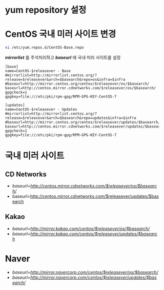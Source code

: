 # yum repository 설정

# CentOS 국내 미러 사이트 변경

```sh
vi /etc/yum.repos.d/CentOS-Base.repo 
```

***mirrorlist*** 를 주석처리하고 ***baseurl*** 에 국내 미러 사이트를 설정 

```
[base]
name=CentOS-$releasever - Base
#mirrorlist=http://mirrorlist.centos.org/?release=$releasever&arch=$basearch&repo=os&infra=$infra
#baseurl=http://mirror.centos.org/centos/$releasever/os/$basearch/
baseurl=http://centos.mirror.cdnetworks.com/$releasever/os/$basearch/
gpgcheck=1
gpgkey=file:///etc/pki/rpm-gpg/RPM-GPG-KEY-CentOS-7

[updates]
name=CentOS-$releasever - Updates
#mirrorlist=http://mirrorlist.centos.org/?release=$releasever&arch=$basearch&repo=updates&infra=$infra
#baseurl=http://mirror.centos.org/centos/$releasever/updates/$basearch/
baseurl=http://centos.mirror.cdnetworks.com/$releasever/updates/$basearch
gpgcheck=1
gpgkey=file:///etc/pki/rpm-gpg/RPM-GPG-KEY-CentOS-7
```

# 국내 미러 사이트

## CD Networks
* *baseurl=http://centos.mirror.cdnetworks.com/$releasever/os/$basearch/*
* baseurl=http://centos.mirror.cdnetworks.com/$releasever/updates/$basearch

## Kakao
* *baseurl=http://mirror.kakao.com/centos/$releasever/os/$basearch/*
* *baseurl=http://mirror.kakao.com/centos/$releasever/updates/$basearch*

# Naver
* *baseurl=http://mirror.navercorp.com/centos/$releasever/os/$basearch/*
* *baseurl=http://mirror.navercorp.com/centos/$releasever/updates/$basearch/*
